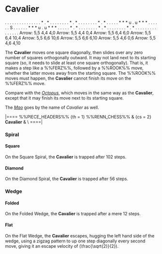 # Cavalier

<div class = "movement">
. . . . . . . . . . .
. . . . * . * . . . .
. . . . * . * . . . .
. . . . * . * . . . .
. * * * u . u * * * .
. . . . . S . . . . .
. * * * u . u * * * .
. . . . * . * . . . .
. . . . * . * . . . .
. . . . * . * . . . .
. . . . . . . . . . .
Arrow: 5,5 4,4  4,0
Arrow: 5,5 4,4  0,4
Arrow: 5,5 6,4  6,0
Arrow: 5,5 6,4 10,4
Arrow: 5,5 6,6 10,6
Arrow: 5,5 6,6  6,10
Arrow: 5,5 4,6  0,6
Arrow: 5,5 4,6  4,10
</div>

The **Cavalier** moves one square diagonally, then slides over any
zero number of squares orthogonally outward. It may not land next
to its starting square (so, it needs to slide at least one square
orthogonally). That is, it makes a step like a %%FERZ%%, followed 
by a %%ROOK%% move, whether the latter moves away from the starting square.
The %%ROOK%% moves must happen, the **Cavalier** cannot finish its move
on the %%FERZ%% move.

Compare with the [*Octopus*](octopus.html), which moves in the
same way as the **Cavalier**, except that it may finish its
move next to its starting square.

The [*Mao*](mao.html) goes by the name of *Cavalier* as well.

|====
%%PIECE_HEADERS%%
  {th = 1}  %%RENN_CHESS%%
& {cs = 2}  **Cavalier**
&           \\
====|

### Spiral

#### Square

On the Square Spiral, the **Cavalier** is trapped after 102 steps.

#### Diamond

On the Diamond Spiral, the **Cavalier** is trapped after 56 steps.

### Wedge

#### Folded

On the Folded Wedge, the **Cavalier** is trapped after a mere 12 steps.

#### Flat

On the Flat Wedge, the **Cavalier** escapes, hugging the left hand side
of the wedge, using a zigzag pattern to up one step diagonally every
second move, giving it an escape velocity of \(\frac{\sqrt{2}}{2}\).
